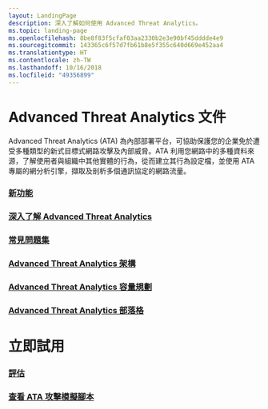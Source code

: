 ```yaml
---
layout: LandingPage
description: 深入了解如何使用 Advanced Threat Analytics。
ms.topic: landing-page
ms.openlocfilehash: 8be8f83f5cfaf03aa2330b2e3e90bf45dddde4e9
ms.sourcegitcommit: 143365c6f57d7fb61b8e5f355c640d669e452aa4
ms.translationtype: HT
ms.contentlocale: zh-TW
ms.lasthandoff: 10/16/2018
ms.locfileid: "49356899"
---
```

# <a name="advanced-threat-analytics-documentation"></a>Advanced Threat Analytics 文件

Advanced Threat Analytics (ATA) 為內部部署平台，可協助保護您的企業免於遭受多種類型的新式目標式網路攻擊及內部威脅。ATA 利用您網路中的多種資料來源，了解使用者與組織中其他實體的行為，從而建立其行為設定檔，並使用 ATA 專屬的網分析引擎，擷取及剖析多個通訊協定的網路流量。

### <a name="whats-newhttpsgithubcommicrosoftdocsatadocsblobmasteratadocswhats-new-version-19md"></a>[新功能](https://github.com/MicrosoftDocs/ATADocs/blob/master/ATADocs/whats-new-version-1.9.md)
### <a name="learn-more-about-advanced-threat-analyticshttpsgithubcommicrosoftdocsatadocsblobmasteratadocswhat-is-atamd"></a>[深入了解 Advanced Threat Analytics](https://github.com/MicrosoftDocs/ATADocs/blob/master/ATADocs/what-is-ata.md) 
### <a name="frequently-asked-questionshttpsgithubcommicrosoftdocsatadocsblobmasteratadocsata-technical-faqmd"></a>[常見問題集](https://github.com/MicrosoftDocs/ATADocs/blob/master/ATADocs/ata-technical-faq.md)
### <a name="advanced-threat-analytics-architecturehttpsgithubcommicrosoftdocsatadocsblobmasteratadocsata-architecturemd"></a>[Advanced Threat Analytics 架構](https://github.com/MicrosoftDocs/ATADocs/blob/master/ATADocs/ata-architecture.md)
### <a name="advanced-threat-analytics-capacity-planninghttpsgithubcommicrosoftdocsatadocsblobmasteratadocsata-capacity-planningmd"></a>[Advanced Threat Analytics 容量規劃](https://github.com/MicrosoftDocs/ATADocs/blob/master/ATADocs/ata-capacity-planning.md)
### <a name="advanced-threat-analytics-bloghttpstechcommunitymicrosoftcomt5enterprise-mobility-securitybg-penterprisemobilityandsecurity"></a>[Advanced Threat Analytics 部落格](https://techcommunity.microsoft.com/t5/Enterprise-Mobility-Security/bg-p/enterprisemobilityandsecurity)

# <a name="try-now"></a>立即試用
### <a name="evaluatehttpsgomicrosoftcomfwlinklinkid836487"></a>[評估](https://go.microsoft.com/fwlink/?linkid=836487)

### <a name="check-out-ata-attack-simulation-playbookhttpsdocsmicrosoftcomenterprise-mobility-securitysolutionsata-attack-simulation-playbook"></a>[查看 ATA 攻擊模擬腳本](https://docs.microsoft.com/enterprise-mobility-security/solutions/ata-attack-simulation-playbook)